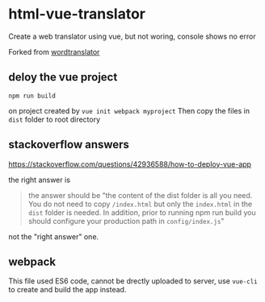 # html-vue-translator
Create a web translator using vue, but not woring, console shows no error

Forked from
[wordtranslator](https://github.com/bradtraversy/wordtranslator)

## deloy the vue project

```
npm run build
```
on project created by `vue init webpack myproject`
Then copy the files in `dist` folder to root directory

## stackoverflow answers

https://stackoverflow.com/questions/42936588/how-to-deploy-vue-app

the right answer is 


> the answer should be "the content of the dist folder is all you need. You do not need to copy `/index.html` but only the `index.html` in the `dist` folder is needed. In addition, prior to running npm run build you should configure your production path in `config/index.js`"

not the "right answer" one.

## webpack

This file used ES6 code, cannot be drectly uploaded to server, use `vue-cli` to create and build the app instead.
